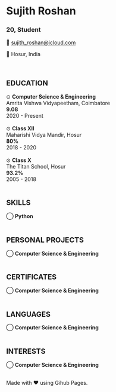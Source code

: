 # Sujith Roshan
### 20, Student

📧 sujith_roshan@icloud.com

📍 Hosur, India

<br>

<div> <!--Education-->
    <h2 style="font-size: 19px">EDUCATION</h2>
    ⊙ <strong >Computer Science & Engineering</strong> <br>
    Amrita Vishwa Vidyapeetham, Coimbatore <br>
    <b>9.08</b> <br>
    2020 - Present
    <br><br>
    ⊙ <strong>Class XII</strong> <br> 
    Maharishi Vidya Mandir, Hosur <br>
    <b>80%</b> <br>
    2018 - 2020
    <br><br>
    ⊙ <strong>Class X</strong> <br>
    The Titan School, Hosur <br>
    <b>93.2%</b> <br>
    2005 - 2018
    <br><br>
</div>

<div> <!--Skills-->
    <h2 style="font-size: 19px">SKILLS</h2>
    ⃝ <strong>Python</strong>
    <br><br>
</div>

<div> <!--Personal Projects-->
    <h2 style="font-size: 19px">PERSONAL PROJECTS</h2>
    ⃝ <strong>Computer Science & Engineering</strong>
    <br><br>
</div>

<div> <!--Certificates-->
    <h2 style="font-size: 19px">CERTIFICATES</h2>
    ⃝ <strong>Computer Science & Engineering</strong>
    <br><br>
</div>

<div> <!--Languages-->
    <h2 style="font-size: 19px">LANGUAGES</h2>
    ⃝ <strong>Computer Science & Engineering</strong>
    <br><br>
</div>

<div> <!--Interests-->
    <h2 style="font-size: 19px">INTERESTS</h2>
    ⃝ <strong>Computer Science & Engineering</strong>
    <br><br>
</div>

Made with ❤️ using Gihub Pages.
